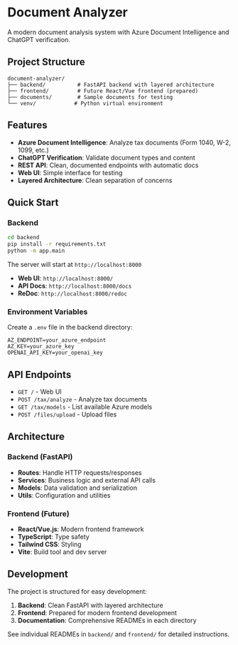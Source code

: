 # Document Analyzer

A modern document analysis system with Azure Document Intelligence and ChatGPT verification.

## Project Structure

```
document-analyzer/
├── backend/          # FastAPI backend with layered architecture
├── frontend/         # Future React/Vue frontend (prepared)
├── documents/        # Sample documents for testing
└── venv/            # Python virtual environment
```

## Features

- **Azure Document Intelligence**: Analyze tax documents (Form 1040, W-2, 1099, etc.)
- **ChatGPT Verification**: Validate document types and content
- **REST API**: Clean, documented endpoints with automatic docs
- **Web UI**: Simple interface for testing
- **Layered Architecture**: Clean separation of concerns

## Quick Start

### Backend

```bash
cd backend
pip install -r requirements.txt
python -m app.main
```

The server will start at `http://localhost:8000`

- **Web UI**: `http://localhost:8000/`
- **API Docs**: `http://localhost:8000/docs`
- **ReDoc**: `http://localhost:8000/redoc`

### Environment Variables

Create a `.env` file in the backend directory:

```env
AZ_ENDPOINT=your_azure_endpoint
AZ_KEY=your_azure_key
OPENAI_API_KEY=your_openai_key
```

## API Endpoints

- `GET /` - Web UI
- `POST /tax/analyze` - Analyze tax documents
- `GET /tax/models` - List available Azure models
- `POST /files/upload` - Upload files

## Architecture

### Backend (FastAPI)
- **Routes**: Handle HTTP requests/responses
- **Services**: Business logic and external API calls
- **Models**: Data validation and serialization
- **Utils**: Configuration and utilities

### Frontend (Future)
- **React/Vue.js**: Modern frontend framework
- **TypeScript**: Type safety
- **Tailwind CSS**: Styling
- **Vite**: Build tool and dev server

## Development

The project is structured for easy development:

1. **Backend**: Clean FastAPI with layered architecture
2. **Frontend**: Prepared for modern frontend development
3. **Documentation**: Comprehensive READMEs in each directory

See individual READMEs in `backend/` and `frontend/` for detailed instructions.

